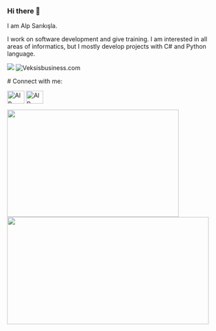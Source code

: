 ### Hi there 👋
<p>I am Alp Sarıkışla.</p> <p>I work on software development and give training. I am interested in all areas of informatics, but I mostly develop projects with C# and Python language.</p>
<p align="left"><a href="https://github.com/alpsarikisla?tab=repositories"><img src="https://img.shields.io/github/stars/alpsarikisla?style=social"></a> <img src="https://komarev.com/ghpvc/?username=alpsarikisla&label=Profile%20views&color=0e75b6&style=flat" alt="Veksisbusiness.com" /> </p>
# Connect with me:
<p align="left">
<a href="https://www.linkedin.com/in/alpsarikisla/" target="blank"><img align="center" src="https://raw.githubusercontent.com/rahuldkjain/github-profile-readme-generator/master/src/images/icons/Social/linked-in-alt.svg" alt="Alp Sarıkışla" height="30" width="40" /></a>
<a href="https://www.instagram.com/alps.code/" target="blank"><img align="center" src="https://raw.githubusercontent.com/rahuldkjain/github-profile-readme-generator/master/src/images/icons/Social/instagram.svg" alt="Alp Sarıkışla" height="30" width="40" /></a>
</p>
<a href="https://github.com/anuraghazra/convoychat">
  <img align="center" src="https://github-readme-stats.vercel.app/api/top-langs/?username=alpsarikisla&layout=compact" width="400" height="250"/>
</a>
<a href="https://github.com/anuraghazra/github-readme-stats">
  <img align="center" src="https://github-readme-stats.vercel.app/api?username=alpsarikisla&show_icons=true&theme=radical" width="470" height="250" />
</a>


